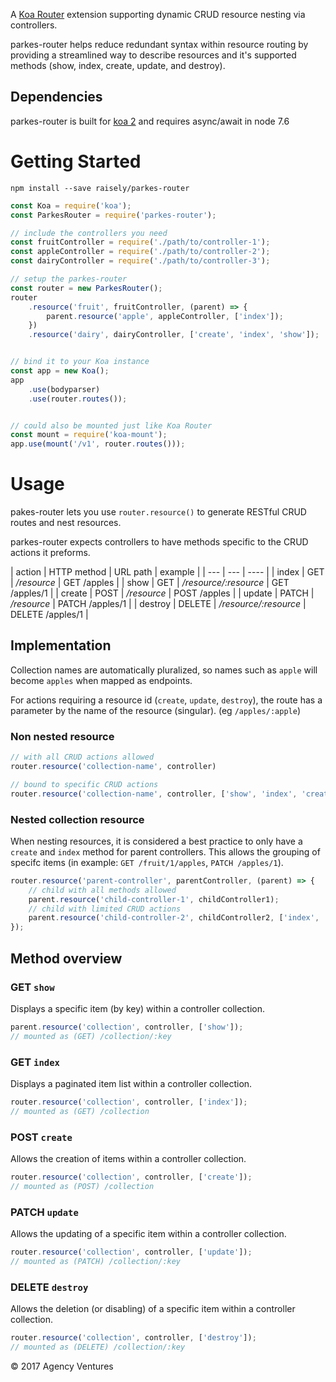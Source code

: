 A [Koa Router](https://github.com/alexmingoia/koa-router) extension supporting
dynamic CRUD resource nesting via controllers.

parkes-router helps reduce redundant syntax within resource routing by providing
a streamlined way to describe resources and it's supported methods (show, index,
create, update, and destroy).

## Dependencies
parkes-router is built for [koa 2](https://github.com/koajs/koa) and requires async/await in node 7.6

# Getting Started

`npm install --save raisely/parkes-router`

```js
const Koa = require('koa');
const ParkesRouter = require('parkes-router');

// include the controllers you need
const fruitController = require('./path/to/controller-1');
const appleController = require('./path/to/controller-2');
const dairyController = require('./path/to/controller-3');

// setup the parkes-router
const router = new ParkesRouter();
router
	.resource('fruit', fruitController, (parent) => {
		parent.resource('apple', appleController, ['index']);
	})
	.resource('dairy', dairyController, ['create', 'index', 'show']);


// bind it to your Koa instance
const app = new Koa();
app
	.use(bodyparser)
	.use(router.routes());


// could also be mounted just like Koa Router
const mount = require('koa-mount');
app.use(mount('/v1', router.routes()));

```
# Usage
pakes-router lets you use `router.resource()` to generate RESTful CRUD routes
and nest resources.

parkes-router expects controllers to have methods specific to the CRUD
actions it preforms.

| action | HTTP method | URL path | example |
| --- | --- | ---- |
| index | GET | _/resource_ | GET /apples |
| show | GET | _/resource/:resource_ | GET /apples/1 |
| create | POST | _/resource_ | POST /apples |
| update | PATCH | _/resource_ | PATCH /apples/1 |
| destroy | DELETE | _/resource/:resource_ | DELETE /apples/1 |

## Implementation

Collection names are automatically pluralized, so names such as `apple` will become
`apples` when mapped as endpoints.

For actions requiring a resource id (`create`, `update`, `destroy`), the route has a
parameter by the name of the resource (singular).
(eg `/apples/:apple`)

### Non nested resource

```js
// with all CRUD actions allowed
router.resource('collection-name', controller)

// bound to specific CRUD actions
router.resource('collection-name', controller, ['show', 'index', 'create', 'update', 'destroy'])
```

### Nested collection resource

When nesting resources, it is considered a best practice to only have a `create` and
`index` method for parent controllers. This allows the grouping of specifc items
(in example: `GET /fruit/1/apples`, `PATCH /apples/1`).

```js
router.resource('parent-controller', parentController, (parent) => {
	// child with all methods allowed
	parent.resource('child-controller-1', childController1);
	// child with limited CRUD actions
	parent.resource('child-controller-2', childController2, ['index', 'create', 'destroy']);
});
```

## Method overview

### GET `show`
Displays a specific item (by key) within a controller collection.
```js
parent.resource('collection', controller, ['show']);
// mounted as (GET) /collection/:key
```

### GET `index`
Displays a paginated item list within a controller collection.
```js
router.resource('collection', controller, ['index']);
// mounted as (GET) /collection
```

### POST `create`
Allows the creation of items within a controller collection.
```js
router.resource('collection', controller, ['create']);
// mounted as (POST) /collection
```

### PATCH `update`
Allows the updating of a specific item within a controller collection.
```js
router.resource('collection', controller, ['update']);
// mounted as (PATCH) /collection/:key
```

### DELETE `destroy`
Allows the deletion (or disabling) of a specific item within a controller collection.
```js
router.resource('collection', controller, ['destroy']);
// mounted as (DELETE) /collection/:key
```

© 2017 Agency Ventures
